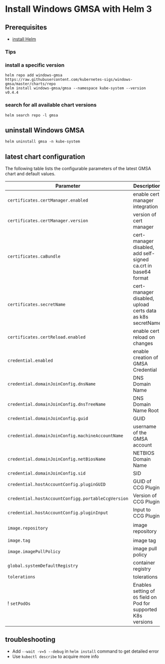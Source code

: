 # Install Windows GMSA with Helm 3

## Prerequisites

- [install Helm](https://helm.sh/docs/intro/quickstart/#install-helm)

### Tips

### install a specific version

```console
helm repo add windows-gmsa https://raw.githubusercontent.com/kubernetes-sigs/windows-gmsa/master/charts/repo
helm install windows-gmsa/gmsa --namespace kube-system --version v0.4.4
```

### search for all available chart versions

```console
helm search repo -l gmsa
```

## uninstall Windows GMSA

```console
helm uninstall gmsa -n kube-system
```

## latest chart configuration

The following table lists the configurable parameters of the latest GMSA chart and default values.

| Parameter                                             | Description                                                       | Default                                               |
|-------------------------------------------------------|-------------------------------------------------------------------|-------------------------------------------------------|
| `certificates.certManager.enabled`                    | enable cert manager integration                                   | `true`                                                |
| `certificates.certManager.version`                    | version of cert manager                                           |                                                       |
| `certificates.caBundle`                               | cert-manager disabled, add self-signed ca.crt in base64 format    |                                                       |
| `certificates.secretName`                             | cert-manager disabled, upload certs data as k8s secretName        | `gmsa-server-cert`                                    |
| `certificates.certReload.enabled`                     | enable cert reload on changes                                     | `false`                                    |
| `credential.enabled`                                  | enable creation of GMSA Credential                                | `true`                                                |
| `credential.domainJoinConfig.dnsName`                 | DNS Domain Name                                                   |                                                       |
| `credential.domainJoinConfig.dnsTreeName`             | DNS Domain Name Root                                              |                                                       |
| `credential.domainJoinConfig.guid`                    | GUID                                                              |                                                       |
| `credential.domainJoinConfig.machineAccountName`      | username of the GMSA account                                      |                                                       |
| `credential.domainJoinConfig.netBiosName`             | NETBIOS Domain Name                                               |                                                       |
| `credential.domainJoinConfig.sid`                     | SID                                                               |                                                       |
| `credential.hostAccountConfig.pluginGUID`             | GUID of CCG Plugin                                                |                                                       |
| `credential.hostAccountConfigg.portableCcgVersion`    | Version of CCG Plugin                                             | `1`                                                   |
| `credential.hostAccountConfig.pluginInput`            | Input to CCG Plugin                                               |                                                       |
| `image.repository`                                    | image repository                                                  | `registry.k8s.io/gmsa-webhook/k8s-gmsa-webhook`       |
| `image.tag`                                           | image tag                                                         | `v0.4.0`                                              |
| `image.imagePullPolicy`                               | image pull policy                                                 | `IfNotPresent`                                        |
| `global.systemDefaultRegistry`                        | container registry                                                |                                                       |
| `tolerations`                                         | tolerations                                                       | []                                                    |
! `setPodOs`                                            | Enables setting of `OS` field on Pod for supported K8s versions   | `true`                                                |

## troubleshooting

- Add `--wait -v=5 --debug` in `helm install` command to get detailed error
- Use `kubectl describe` to acquire more info
